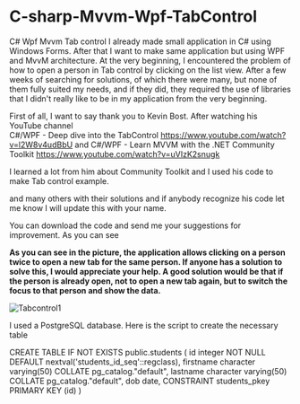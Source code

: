 # C-sharp-Mvvm-Wpf-TabControl
C# Wpf Mvvm  Tab control
I already made small application in C# using Windows Forms. After that I want to make same application but using WPF and MvvM architecture.
At the very beginning, I encountered the problem of how to open a person in Tab control by clicking on the list view. After a few weeks of searching for solutions, of which there were many, but none of them fully suited my needs, and if they did, they required the use of libraries that I didn't really like to be in my application from the very beginning.

First of all, I want to say thank you to Kevin Bost. 
After watching his YouTube channel  
C#/WPF - Deep dive into the TabControl
https://www.youtube.com/watch?v=l2W8v4udBbU and 
C#/WPF - Learn MVVM with the .NET Community Toolkit
https://www.youtube.com/watch?v=uVIzK2snugk

I learned a lot from him about Community Toolkit and I used his code to make Tab control example.

and many others with their solutions and if anybody recognize his code let me know I will update this with your name.

You can download the code and send me your suggestions for improvement. As you can see 

**As you can see in the picture, the application allows clicking on a person twice to open a new tab for the same person. If anyone has a solution to solve this, I would appreciate your help. A good solution would be that if the person is already open, not to open a new tab again, but to switch the focus to that person and show the data.**


![Tabcontrol1](https://user-images.githubusercontent.com/37701426/222963571-fd2f936b-b628-4d4b-93f5-a350d4d7c957.png)

I used a PostgreSQL database. Here is the script to create the necessary table

CREATE TABLE IF NOT EXISTS public.students
(
    id integer NOT NULL DEFAULT nextval('students_id_seq'::regclass),
    firstname character varying(50) COLLATE pg_catalog."default",
    lastname character varying(50) COLLATE pg_catalog."default",
    dob date,
    CONSTRAINT students_pkey PRIMARY KEY (id)
)

